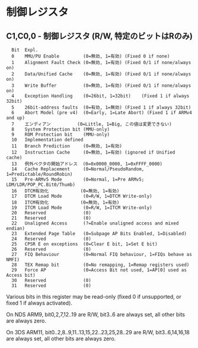 # 制御レジスタ

## C1,C0,0 - 制御レジスタ (R/W, 特定のビットはRのみ)

```
  Bit  Expl.
  0    MMU/PU Enable         (0=無効, 1=有効) (Fixed 0 if none)
  1    Alignment Fault Check (0=無効, 1=有効) (Fixed 0/1 if none/always on)
  2    Data/Unified Cache    (0=無効, 1=有効) (Fixed 0/1 if none/always on)
  3    Write Buffer          (0=無効, 1=有効) (Fixed 0/1 if none/always on)
  4    Exception Handling    (0=26bit, 1=32bit)    (Fixed 1 if always 32bit)
  5    26bit-address faults  (0=有効, 1=無効) (Fixed 1 if always 32bit)
  6    Abort Model (pre v4)  (0=Early, 1=Late Abort) (Fixed 1 if ARMv4 and up)
  7    エンディアン          (0=Little, 1=Big, この値は変更できない)
  8    System Protection bit (MMU-only)
  9    ROM Protection bit    (MMU-only)
  10   Implementation defined
  11   Branch Prediction     (0=無効, 1=有効)
  12   Instruction Cache     (0=無効, 1=有効) (ignored if Unified cache)
  13   例外ベクタの開始アドレス  (0=0x0000_0000, 1=0xFFFF_0000)
  14   Cache Replacement     (0=Normal/PseudoRandom, 1=Predictable/RoundRobin)
  15   Pre-ARMv5 Mode        (0=Normal, 1=Pre ARMv5; LDM/LDR/POP_PC.Bit0/Thumb)
  16   DTCM有効化            (0=無効, 1=有効)
  17   DTCM Load Mode        (0=R/W, 1=DTCM Write-only)
  18   ITCM有効化            (0=無効, 1=有効)
  19   ITCM Load Mode        (0=R/W, 1=ITCM Write-only)
  20   Reserved              (0)
  21   Reserved              (0)
  22   Unaligned Access      (?=Enable unaligned access and mixed endian)
  23   Extended Page Table   (0=Subpage AP Bits Enabled, 1=Disabled)
  24   Reserved              (0)
  25   CPSR E on exceptions  (0=Clear E bit, 1=Set E bit)
  26   Reserved              (0)
  27   FIQ Behaviour         (0=Normal FIQ behaviour, 1=FIQs behave as NMFI)
  28   TEX Remap bit         (0=No remapping, 1=Remap registers used)
  29   Force AP              (0=Access Bit not used, 1=AP[0] used as Access bit)
  30   Reserved              (0)
  31   Reserved              (0)
```

Various bits in this register may be read-only (fixed 0 if unsupported, or fixed 1 if always activated).

On NDS ARM9, bit0,2,7,12..19 are R/W, bit3..6 are always set, all other bits are always zero.

On 3DS ARM11, bit0..2,8..9,11..13,15,22..23,25,28..29 are R/W, bit3..6,14,16,18 are always set, all other bits are always zero.
